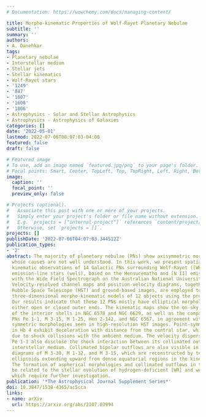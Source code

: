 ```yaml
---
# Documentation: https://wowchemy.com/docs/managing-content/

title: Morpho-kinematic Properties of Wolf-Rayet Planetary Nebulae
subtitle: ''
summary: ''
authors:
- A. Danehkar
tags:
- Planetary nebulae
- Interstellar medium
- Stellar jets
- Stellar kinematics
- Wolf-Rayet stars
- '1249'
- '847'
- '1607'
- '1608'
- '1806'
- Astrophysics - Solar and Stellar Astrophysics
- Astrophysics - Astrophysics of Galaxies
categories: []
date: '2022-05-01'
lastmod: 2022-07-06T00:07:03-04:00
featured: false
draft: false

# Featured image
# To use, add an image named `featured.jpg/png` to your page's folder.
# Focal points: Smart, Center, TopLeft, Top, TopRight, Left, Right, BottomLeft, Bottom, BottomRight.
image:
  caption: ''
  focal_point: ''
  preview_only: false

# Projects (optional).
#   Associate this post with one or more of your projects.
#   Simply enter your project's folder or file name without extension.
#   E.g. `projects = ["internal-project"]` references `content/project/deep-learning/index.md`.
#   Otherwise, set `projects = []`.
projects: []
publishDate: '2022-07-06T04:07:03.344512Z'
publication_types:
- '2'
abstract: The majority of planetary nebulae (PNs) show axisymmetric morphologies,
  whose causes are not well understood. In this work, we present spatially resolved
  kinematic observations of 14 Galactic PNs surrounding Wolf-Rayet ([WR]) and weak
  emission-line stars (wels), based on the Hensuremathα and [N II] emission taken
  with the Wide Field Spectrograph on the Australian National University 2.3 m telescope.
  Velocity-resolved channel maps and position-velocity diagrams, together with archival
  Hubble Space Telescope (HST) and ground-based images, are employed to construct
  three-dimensional morpho-kinematic models of 12 objects using the program SHAPE.
  Our results indicate that these 12 PNs mostly have elliptical morphologies, with
  either open or closed outer ends. The kinematic maps show the on-sky orientations
  of the interior shells in NGC 6578 and NGC 6629, as well as the compact (ensuremathłeq6″)
  PNs Pe 1-1, M 3-15, M 1-25, Hen 2-142, and NGC 6567, in agreement with the elliptically
  symmetric morphologies seen in high-resolution HST images. Point-symmetric knots
  in Hb 4 exhibit deceleration with distance from the central star, which could be
  due to shock collisions with the ambient medium. The velocity dispersion maps of
  Pe 1-1 also disclose the shock interaction between its collimated outflows and the
  interstellar medium. Collimated bipolar outflows are also visible in the position-velocity
  diagrams of M 3-30, M 1-32, and M 3-15, which are reconstructed by tenuous prolate
  ellipsoids extending upward from dense equatorial regions in the kinematic models.
  The formation of aspherical morphologies and collimated outflows in these PNs could
  be related to the stellar evolution of hydrogen-deficient [WR] and wels nuclei,
  which require further investigation.
publication: '*The Astrophysical Journal Supplement Series*'
doi: 10.3847/1538-4365/ac5cca
links:
- name: arXiv
  url: https://arxiv.org/abs/2107.03994
---
```

